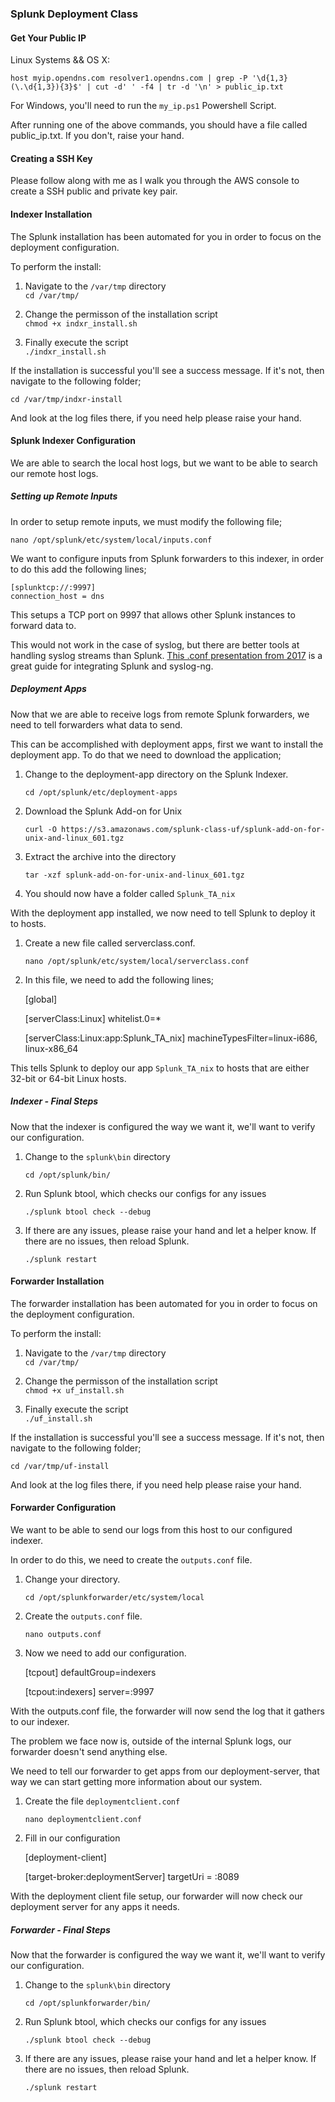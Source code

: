### Splunk Deployment Class

#### Get Your Public IP

Linux Systems && OS X:
 
    host myip.opendns.com resolver1.opendns.com | grep -P '\d{1,3}(\.\d{1,3}){3}$' | cut -d' ' -f4 | tr -d '\n' > public_ip.txt
    
For Windows, you'll need to run the `my_ip.ps1` Powershell Script.

After running one of the above commands, you should have a file called public_ip.txt. If you don't, raise your hand.

#### Creating a SSH Key

Please follow along with me as I walk you through the AWS console to create a SSH public and private key pair.

#### Indexer Installation

The Splunk installation has been automated for you in order to focus on the deployment configuration.

To perform the install:

1. Navigate to the `/var/tmp` directory  
    `cd /var/tmp/`
    
2. Change the permisson of the installation script  
    `chmod +x indxr_install.sh`
    
    
3. Finally execute the script  
    `./indxr_install.sh`
    
    
If the installation is successful you'll see a success message. If it's not, then navigate to the following folder;

`cd /var/tmp/indxr-install`

 
 And look at the log files there, if you need help please raise your hand.

#### Splunk Indexer Configuration

We are able to search the local host logs, but we want to be able to search our remote host logs. 

##### Setting up Remote Inputs

In order to setup remote inputs, we must modify the following file;

`nano /opt/splunk/etc/system/local/inputs.conf`

We want to configure inputs from Splunk forwarders to this indexer, in order to do this add the following lines;

            
    [splunktcp://:9997]  
    connection_host = dns
    
This setups a TCP port on 9997 that allows other Splunk instances to forward data to.

This would not work in the case of syslog, but there are better tools at handling syslog streams than Splunk. [This .conf presentation from 2017](https://conf.splunk.com/files/2017/slides/the-critical-syslog-tricks-that-no-one-seems-to-know-about.pdf) is a great guide for integrating Splunk and syslog-ng.
            
##### Deployment Apps

Now that we are able to receive logs from remote Splunk forwarders, we need to tell forwarders what data to send.

This can be accomplished with deployment apps, first we want to install the deployment app. To do that we need to download the application;

1. Change to the deployment-app directory on the Splunk Indexer.  
     
     `cd /opt/splunk/etc/deployment-apps`
     
2. Download the Splunk Add-on for Unix

      `curl -O https://s3.amazonaws.com/splunk-class-uf/splunk-add-on-for-unix-and-linux_601.tgz` 

3. Extract the archive into the directory

      `tar -xzf splunk-add-on-for-unix-and-linux_601.tgz`
      
4. You should now have a folder called `Splunk_TA_nix`
     
With the deployment app installed, we now need to tell Splunk to deploy it to hosts.     
     
1. Create a new file called serverclass.conf.
 
      `nano /opt/splunk/etc/system/local/serverclass.conf`
      
2. In this file, we need to add the following lines;

    
    [global]  
        
    [serverClass:Linux]
    whitelist.0=*
    
    [serverClass:Linux:app:Splunk_TA_nix]
    machineTypesFilter=linux-i686, linux-x86_64
    
This tells Splunk to deploy our app `Splunk_TA_nix` to hosts that are either 32-bit or 64-bit Linux hosts.

##### Indexer - Final Steps

Now that the indexer is configured the way we want it, we'll want to verify our configuration.

1. Change to the `splunk\bin` directory

     `cd /opt/splunk/bin/`
     
2. Run Splunk btool, which checks our configs for any issues

    `./splunk btool check --debug`
    
3. If there are any issues, please raise your hand and let a helper know. If there are no issues, then reload Splunk.

    `./splunk restart`


#### Forwarder Installation

The forwarder installation has been automated for you in order to focus on the deployment configuration.

To perform the install:

1. Navigate to the `/var/tmp` directory  
    `cd /var/tmp/`
    
2. Change the permisson of the installation script  
    `chmod +x uf_install.sh`
    
3. Finally execute the script  
    `./uf_install.sh`
    
If the installation is successful you'll see a success message. If it's not, then navigate to the following folder;

 `cd /var/tmp/uf-install`
 
 And look at the log files there, if you need help please raise your hand.
 
 #### Forwarder Configuration
 
 We want to be able to send our logs from this host to our configured indexer.
 
 In order to do this, we need to create the `outputs.conf` file.
 
1. Change your directory.
 
    `cd /opt/splunkforwarder/etc/system/local`
    
2. Create the `outputs.conf` file.
 
    `nano outputs.conf`
    
3. Now we need to add our configuration.
 
 
    [tcpout]
    defaultGroup=indexers

    [tcpout:indexers]
    server=<ip-of-your-indexer>:9997
    
With the outputs.conf file, the forwarder will now send the log that it gathers to our indexer.

The problem we face now is, outside of the internal Splunk logs, our forwarder doesn't send anything else.

We need to tell our forwarder to get apps from our deployment-server, that way we can start getting more information about our system.

1. Create the file `deploymentclient.conf`

    `nano deploymentclient.conf`
    
2. Fill in our configuration


    [deployment-client]
    
    [target-broker:deploymentServer]
    targetUri = <ip-of-your-indexer>:8089
    
With the deployment client file setup, our forwarder will now check our deployment server for any apps it needs.

##### Forwarder - Final Steps

Now that the forwarder is configured the way we want it, we'll want to verify our configuration.

1. Change to the `splunk\bin` directory

     `cd /opt/splunkforwarder/bin/`
     
2. Run Splunk btool, which checks our configs for any issues

    `./splunk btool check --debug`
    
3. If there are any issues, please raise your hand and let a helper know. If there are no issues, then reload Splunk.

    `./splunk restart`
    
 